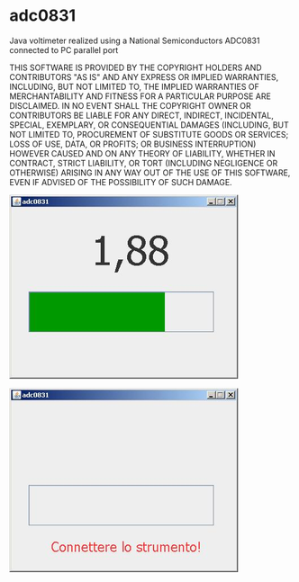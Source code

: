 adc0831
=======

Java voltimeter realized using a National Semiconductors ADC0831 connected to PC parallel port

THIS SOFTWARE IS PROVIDED BY THE COPYRIGHT HOLDERS AND CONTRIBUTORS "AS IS" AND ANY EXPRESS OR IMPLIED WARRANTIES, INCLUDING, BUT NOT LIMITED TO, THE IMPLIED WARRANTIES OF MERCHANTABILITY AND FITNESS FOR A PARTICULAR PURPOSE ARE DISCLAIMED. IN NO EVENT SHALL THE COPYRIGHT OWNER OR CONTRIBUTORS BE LIABLE FOR ANY DIRECT, INDIRECT, INCIDENTAL, SPECIAL, EXEMPLARY, OR CONSEQUENTIAL DAMAGES (INCLUDING, BUT NOT LIMITED TO, PROCUREMENT OF SUBSTITUTE GOODS OR SERVICES; LOSS OF USE, DATA, OR PROFITS; OR BUSINESS INTERRUPTION) HOWEVER CAUSED AND ON ANY THEORY OF LIABILITY, WHETHER IN CONTRACT, STRICT LIABILITY, OR TORT (INCLUDING NEGLIGENCE OR OTHERWISE) ARISING IN ANY WAY OUT OF THE USE OF THIS SOFTWARE, EVEN IF ADVISED OF THE POSSIBILITY OF SUCH DAMAGE.

![Demo](https://github.com/bigjohnson/GitHubAssets/blob/master/adc0831/adc0831_1.jpg?raw=true)

![Demo](https://github.com/bigjohnson/GitHubAssets/blob/master/adc0831/adc0831_2.jpg?raw=true)
